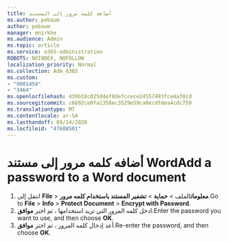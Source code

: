 ```yaml
---
title: أضافه كلمه مرور إلى المستند
ms.author: pebaum
author: pebaum
manager: mnirkhe
ms.audience: Admin
ms.topic: article
ms.service: o365-administration
ROBOTS: NOINDEX, NOFOLLOW
localization_priority: Normal
ms.collection: Adm_O365
ms.custom:
- "9001454"
- "3464"
ms.openlocfilehash: 439b18c025d4ef8defccece24557493fce4af8cd
ms.sourcegitcommit: c6692ce0fa1358ec3529e59ca0ecdfdea4cdc759
ms.translationtype: MT
ms.contentlocale: ar-SA
ms.lasthandoff: 09/14/2020
ms.locfileid: "47688501"
---
```

# <a name="add-a-password-to-a-word-document"></a><span data-ttu-id="d2151-102">أضافه كلمه مرور إلى مستند Word</span><span class="sxs-lookup"><span data-stu-id="d2151-102">Add a password to a Word document</span></span>

1. <span data-ttu-id="d2151-103">انتقل إلى **File**  >  **معلومات**الملف  >  **حماية**  >  **تشفير المستند باستخدام كلمه مرور**.</span><span class="sxs-lookup"><span data-stu-id="d2151-103">Go to **File** > **Info** > **Protect Document** > **Encrypt with Password**.</span></span>
2. <span data-ttu-id="d2151-104">ادخل كلمه المرور التي تريد استخدامها ، ثم اختر **موافق**.</span><span class="sxs-lookup"><span data-stu-id="d2151-104">Enter the password you want to use, and then choose **OK**.</span></span>
3. <span data-ttu-id="d2151-105">أعد إدخال كلمه المرور ، ثم اختر **موافق**.</span><span class="sxs-lookup"><span data-stu-id="d2151-105">Re-enter the password, and then choose **OK**.</span></span>